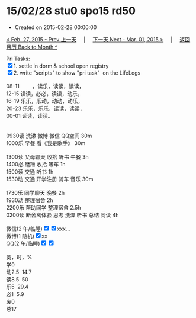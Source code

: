 # 15/02/28 stu0 spo15 rd50

- Created on 2015-02-28 00:00:00

[< Feb. 27, 2015 - Prev 上一天](/lifelogs/2015/02/d27.md) &nbsp; &nbsp; | &nbsp; &nbsp; [下一天 Next - Mar. 01, 2015 >](/lifelogs/2015/03/d01.md) &nbsp; &nbsp; |  &nbsp; &nbsp; [返回月历 Back to Month ^](/lifelogs/2015/02/index.md)
<br/><div>Pri Tasks:</div><div><input type="checkbox" checked="true"/>1. settle in dorm & school open registry</div><div><input type="checkbox" checked="false"/>2. write "scripts" to show "pri task"  on the LifeLogs</div><div><br/>08-11         ，读乐，读读，读读，<br/>12-15 读读，必必，读读，动乐，<br/>16-19 乐乐，乐动，动动，动乐，<br/>20-23 乐乐，乐乐，读读，读读，<br/>00-01 读读，读读。<div><br/></div><div><br/></div>0930读 洗漱 微博 微信 QQ空间 30m<br/>1000乐 早餐 看《我是歌手》 30m<div><br/></div>1300读 父母聊天 收拾 听书 午餐 3h<br/>1400必 磨蹭 收拾 等车 1h<br/>1500读 交通 听书 1h<br/>1530动 交通 开学注册 骑车 音乐 30m<div><br/></div>1730乐 同学聊天 晚餐 2h<br/>1930动 整理宿舍 2h<br/>2200乐 帮助同学 整理宿舍 2.5h<br/>0200读 断舍离体验 思考 洗澡 听书 总结 阅读 4h<div><br/></div>微信(2 午/临睡)<input type="checkbox" checked="true"/><input type="checkbox" checked="true"/>xxx…</div><div>微博(1 随机)<input type="checkbox" checked="true"/>xx</div><div>QQ(2 午/临睡)<input type="checkbox" checked="true"/><input type="checkbox" checked="true"/></div><div><br/></div><div>类，时，%<br/>学0<br/>动2.5  14.7<br/>读8.5  50<br/>乐5  29.4<br/>必1  5.9<br/>废0<br/>总17
